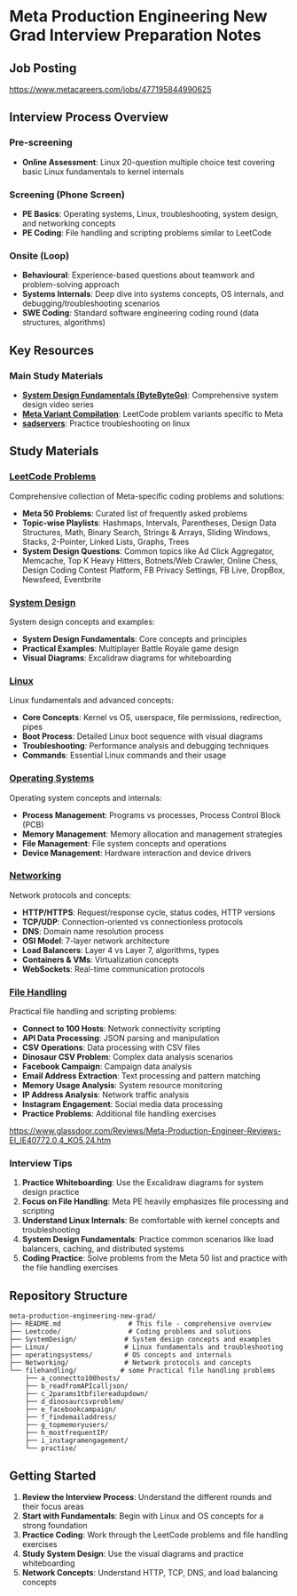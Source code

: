 # Meta Production Engineering New Grad Interview Preparation Notes

## Job Posting

https://www.metacareers.com/jobs/477195844990625

##  Interview Process Overview

### Pre-screening
- **Online Assessment**: Linux 20-question multiple choice test covering basic Linux fundamentals to kernel internals

### Screening (Phone Screen)
- **PE Basics**: Operating systems, Linux, troubleshooting, system design, and networking concepts
- **PE Coding**: File handling and scripting problems similar to LeetCode

### Onsite (Loop)
- **Behavioural**: Experience-based questions about teamwork and problem-solving approach
- **Systems Internals**: Deep dive into systems concepts, OS internals, and debugging/troubleshooting scenarios
- **SWE Coding**: Standard software engineering coding round (data structures, algorithms)

##  Key Resources

### Main Study Materials
- **[System Design Fundamentals (ByteByteGo)](https://www.youtube.com/watch?v=lX4CrbXMsNQ&list=PLCRMIe5FDPsd0gVs500xeOewfySTsmEjf)**: Comprehensive system design video series
- **[Meta Variant Compilation](https://leetcode.com/discuss/post/6615244/meta-variant-compilation-by-codingwithmi-0pm7/)**: LeetCode problem variants specific to Meta
- **[sadservers](https://sadservers.com/)**: Practice troubleshooting on linux

##  Study Materials

###  [LeetCode Problems](./Leetcode/)
Comprehensive collection of Meta-specific coding problems and solutions:
- **Meta 50 Problems**: Curated list of frequently asked problems
- **Topic-wise Playlists**: Hashmaps, Intervals, Parentheses, Design Data Structures, Math, Binary Search, Strings & Arrays, Sliding Windows, Stacks, 2-Pointer, Linked Lists, Graphs, Trees
- **System Design Questions**: Common topics like Ad Click Aggregator, Memcache, Top K Heavy Hitters, Botnets/Web Crawler, Online Chess, Design Coding Contest Platform, FB Privacy Settings, FB Live, DropBox, Newsfeed, Eventbrite

###  [System Design](./SystemDesign/)
System design concepts and examples:
- **System Design Fundamentals**: Core concepts and principles
- **Practical Examples**: Multiplayer Battle Royale game design
- **Visual Diagrams**: Excalidraw diagrams for whiteboarding

###  [Linux](./Linux/)
Linux fundamentals and advanced concepts:
- **Core Concepts**: Kernel vs OS, userspace, file permissions, redirection, pipes
- **Boot Process**: Detailed Linux boot sequence with visual diagrams
- **Troubleshooting**: Performance analysis and debugging techniques
- **Commands**: Essential Linux commands and their usage

###  [Operating Systems](./operatingsystems/)
Operating system concepts and internals:
- **Process Management**: Programs vs processes, Process Control Block (PCB)
- **Memory Management**: Memory allocation and management strategies
- **File Management**: File system concepts and operations
- **Device Management**: Hardware interaction and device drivers

###  [Networking](./Networking/)
Network protocols and concepts:
- **HTTP/HTTPS**: Request/response cycle, status codes, HTTP versions
- **TCP/UDP**: Connection-oriented vs connectionless protocols
- **DNS**: Domain name resolution process
- **OSI Model**: 7-layer network architecture
- **Load Balancers**: Layer 4 vs Layer 7, algorithms, types
- **Containers & VMs**: Virtualization concepts
- **WebSockets**: Real-time communication protocols

###  [File Handling](./filehandling/)
Practical file handling and scripting problems:
- **Connect to 100 Hosts**: Network connectivity scripting
- **API Data Processing**: JSON parsing and manipulation
- **CSV Operations**: Data processing with CSV files
- **Dinosaur CSV Problem**: Complex data analysis scenarios
- **Facebook Campaign**: Campaign data analysis
- **Email Address Extraction**: Text processing and pattern matching
- **Memory Usage Analysis**: System resource monitoring
- **IP Address Analysis**: Network traffic analysis
- **Instagram Engagement**: Social media data processing
- **Practice Problems**: Additional file handling exercises




https://www.glassdoor.com/Reviews/Meta-Production-Engineer-Reviews-EI_IE40772.0,4_KO5,24.htm

### Interview Tips
1. **Practice Whiteboarding**: Use the Excalidraw diagrams for system design practice
2. **Focus on File Handling**: Meta PE heavily emphasizes file processing and scripting
3. **Understand Linux Internals**: Be comfortable with kernel concepts and troubleshooting
4. **System Design Fundamentals**: Practice common scenarios like load balancers, caching, and distributed systems
5. **Coding Practice**: Solve problems from the Meta 50 list and practice with the file handling exercises

##  Repository Structure

```
meta-production-engineering-new-grad/
├── README.md                 # This file - comprehensive overview
├── Leetcode/                 # Coding problems and solutions
├── SystemDesign/            # System design concepts and examples
├── Linux/                   # Linux fundamentals and troubleshooting
├── operatingsystems/        # OS concepts and internals
├── Networking/              # Network protocols and concepts
└── filehandling/           # some Practical file handling problems
    ├── a_connectto100hosts/
    ├── b_readfromAPIcalljson/
    ├── c_2params1tbfilereadupdown/
    ├── d_dinosaurcsvproblem/
    ├── e_facebookcampaign/
    ├── f_findemailaddress/
    ├── g_topmemoryusers/
    ├── h_mostfrequentIP/
    ├── i_instagramengagement/
    └── practise/
```

##  Getting Started

1. **Review the Interview Process**: Understand the different rounds and their focus areas
2. **Start with Fundamentals**: Begin with Linux and OS concepts for a strong foundation
3. **Practice Coding**: Work through the LeetCode problems and file handling exercises
4. **Study System Design**: Use the visual diagrams and practice whiteboarding
5. **Network Concepts**: Understand HTTP, TCP, DNS, and load balancing concepts



